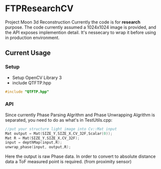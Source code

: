 # FTPResearchCV
Project Moon 3d Reconstruction
Currently the code is for **research** purpose.
The code currently assumed a 1024x1024 image is provided, and the API exposes implemention detail.
It's nessecary to wrap it before using in production environment.
## Current Usage
### Setup
* Setup OpenCV Library 3
* include QTFTP.hpp
```C++
#include "QTFTP.hpp"
```
### API
Since currently Phase Parsing Algrithm and Phase Unwrapping Algrithm is separated, you need to do as what's in TestUtils.cpp:
```C++
//put your structure light image into Cv::Mat input
Mat output = Mat(SIZE_Y,SIZE_X,CV_32F,Scalar(0));
Mat R = Mat(SIZE_Y,SIZE_X,CV_32F);
input = depthMap(input,R);
unwrap_phase(input, output,R);
```
Here the output is raw Phase data. In order to convert to absolute distance data a ToF measured point is required. (from proximity sensor)

